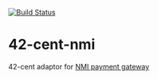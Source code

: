 [![Build Status](https://travis-ci.org/continuous-software/42-cent-nmi.svg?branch=master)](https://travis-ci.org/continuous-software/42-cent-nmi)

42-cent-nmi
===========

42-cent adaptor for [NMI payment gateway](https://www.nmi.com/)
